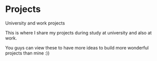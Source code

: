 # Projects
University and work projects

This is where I share my projects during study at university and also at work.

You guys can view these to have more ideas to build more wonderful projects than mine :))
